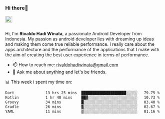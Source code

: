 ### Hi there👋
<a href="https://www.linkedin.com/in/rivaldohadiwinata/">
  <img align="left" alt="Rivaldo's LinkedIN" width="22px" src="https://upload.wikimedia.org/wikipedia/commons/8/81/LinkedIn_icon.svg" />
</a>

<br/>
<br/>

Hi, I'm **Rivaldo Hadi Winata**, a passionate Android Developer from Indonesia. 
My passion as android developer lies with dreaming up ideas and making them come true reliable performance. 
I really care about the apps architecture and the performance of the applications that I make with the aim of creating the best user experience in terms of performance.

- 📫 How to reach me: [rivaldohadiwinata@gmail.com](mailto:rivaldohadiwinata@gmail.com)
- 💬 Ask me about anything and let's be friends.

📊 This week i spent my time on:


<!--START_SECTION:waka-->

```txt
Dart              13 hrs 25 mins  ████████████████████░░░░░   79.75 %
Kotlin            1 hr 48 mins    ██▓░░░░░░░░░░░░░░░░░░░░░░   10.73 %
Groovy            34 mins         █░░░░░░░░░░░░░░░░░░░░░░░░   03.40 %
Gradle            26 mins         ▓░░░░░░░░░░░░░░░░░░░░░░░░   02.67 %
YAML              11 mins         ▒░░░░░░░░░░░░░░░░░░░░░░░░   01.16 %
```

<!--END_SECTION:waka-->


<!--- 🔭 I’m currently working on Management Order Depot Acun -->

<!--
**rivaldotjioe/rivaldotjioe** is a ✨ _special_ ✨ repository because its `README.md` (this file) appears on your GitHub profile.

Here are some ideas to get you started:

- 🔭 I’m currently working on ...
- 🌱 I’m currently learning ...
- 👯 I’m looking to collaborate on ...
- 🤔 I’m looking for help with ...
- 💬 Ask me about ...
- 📫 How to reach me: ...
- 😄 Pronouns: ...
- ⚡ Fun fact: ...
-->

